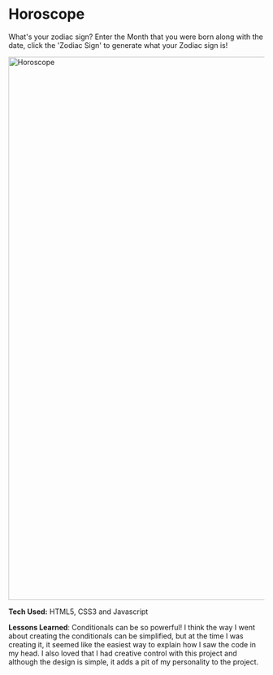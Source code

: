 # Horoscope
What's your zodiac sign? Enter the Month that you were born along with the date, click the 'Zodiac Sign' to generate what your Zodiac sign is!

<img width="1069" alt="Horoscope" src="https://github.com/briannawillis195/Horoscope/assets/143905399/8d34d68f-f6ab-4bd1-9a6b-f8f1b0a0cfc7">

<b>Tech Used:</b> HTML5, CSS3 and Javascript

<b>Lessons Learned</b>: Conditionals can be so powerful! I think the way I  went about creating the conditionals can be simplified, but at the time I was creating it, it seemed like the easiest way to explain how I saw the code in my head. I also loved that I had creative control with this project and although the design is simple, it adds a pit of my personality to the project.
